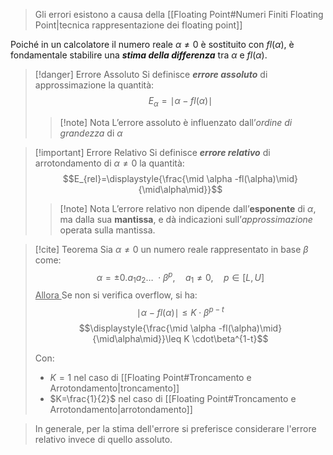> Gli errori esistono a causa della [[Floating Point#Numeri Finiti Floating Point|tecnica rappresentazione dei floating point]]

Poiché in un calcolatore il numero reale $\alpha\neq 0$ è sostituito con $fl(\alpha)$, è fondamentale stabilire una ***stima della differenza*** tra $\alpha$ e $fl(\alpha)$.

>[!danger] Errore Assoluto
>Si definisce ***errore assoluto*** di approssimazione la quantità:
>$$E_{\alpha}=\mid \alpha -fl(\alpha)\mid$$
>>[!note] Nota
>>L’errore assoluto è influenzato dall’*ordine di grandezza* di $\alpha$

>[!important] Errore Relativo
>Si definisce ***errore relativo*** di arrotondamento di $\alpha\neq0$ la quantità:
>$$E_{rel}=\displaystyle{\frac{\mid \alpha -fl(\alpha)\mid}{\mid\alpha\mid}}$$
>>[!note] Nota
>>L’errore relativo non dipende dall’**esponente** di $\alpha$, ma dalla sua **mantissa**, e dà indicazioni sull’*approssimazione* operata sulla mantissa.

>[!cite] Teorema
>Sia $\alpha\neq 0$ un numero reale rappresentato in base $\beta$ come:
>$$\alpha = \pm 0.a_{1}a_{2}\dots \ \cdot\beta^p, \quad a_{1}\neq 0, \quad p\in[L,U]$$
><u> Allora </u>
>Se non si verifica overflow, si ha:
>$$\mid\alpha-fl(\alpha)\mid\leq K\cdot\beta^{p-t}$$
>$$\displaystyle{\frac{\mid \alpha -fl(\alpha)\mid}{\mid\alpha\mid}}\leq K \cdot\beta^{1-t}$$
>
>Con:
>- $K=1$ nel caso di [[Floating Point#Troncamento e Arrotondamento|troncamento]]
>- $K=\frac{1}{2}$ nel caso di [[Floating Point#Troncamento e Arrotondamento|arrotondamento]]

> In generale, per la stima dell'errore si preferisce considerare l'errore relativo invece di quello assoluto.

